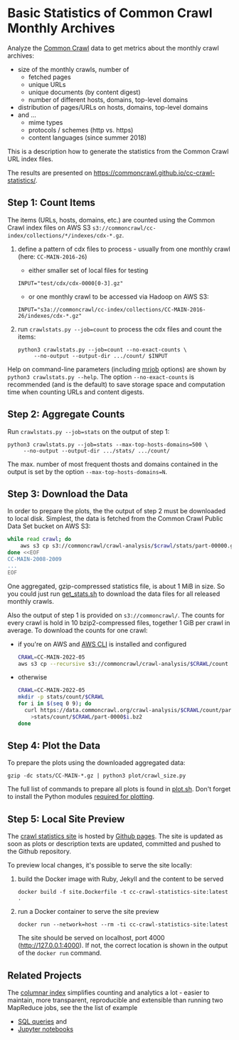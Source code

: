 Basic Statistics of Common Crawl Monthly Archives
=================================================

Analyze the [Common Crawl](https://commoncrawl.org/) data to get metrics about the monthly crawl archives:
* size of the monthly crawls, number of
  * fetched pages
  * unique URLs
  * unique documents (by content digest)
  * number of different hosts, domains, top-level domains
* distribution of pages/URLs on hosts, domains, top-level domains
* and ...
  * mime types
  * protocols / schemes (http vs. https)
  * content languages (since summer 2018)

This is a description how to generate the statistics from the Common Crawl URL index files.

The results are presented on https://commoncrawl.github.io/cc-crawl-statistics/.


Step 1: Count Items
-------------------

The items (URLs, hosts, domains, etc.) are counted using the Common Crawl index files
on AWS S3 `s3://commoncrawl/cc-index/collections/*/indexes/cdx-*.gz`.

1. define a pattern of cdx files to process - usually from one monthly crawl (here: `CC-MAIN-2016-26`)
   - either smaller set of local files for testing
   ```
   INPUT="test/cdx/cdx-0000[0-3].gz"
   ```
   - or one monthly crawl to be accessed via Hadoop on AWS S3:
   ```
   INPUT="s3a://commoncrawl/cc-index/collections/CC-MAIN-2016-26/indexes/cdx-*.gz"
   ```

2. run `crawlstats.py --job=count` to process the cdx files and count the items:
   ```
   python3 crawlstats.py --job=count --no-exact-counts \
        --no-output --output-dir .../count/ $INPUT
   ```

Help on command-line parameters (including [mrjob](https://pypi.org/project/mrjob/) options) are shown by
`python3 crawlstats.py --help`.
The option `--no-exact-counts` is recommended (and is the default) to save storage space and computation time
when counting URLs and content digests.


Step 2: Aggregate Counts
------------------------

Run `crawlstats.py --job=stats` on the output of step 1:
```
python3 crawlstats.py --job=stats --max-top-hosts-domains=500 \
     --no-output --output-dir .../stats/ .../count/
```
The max. number of most frequent thosts and domains contained in the output is set by the option
`--max-top-hosts-domains=N`.


Step 3: Download the Data
-------------------------

In order to prepare the plots, the the output of step 2 must be downloaded to local disk.
Simplest, the data is fetched from the Common Crawl Public Data Set bucket on AWS S3:
```sh
while read crawl; do
    aws s3 cp s3://commoncrawl/crawl-analysis/$crawl/stats/part-00000.gz ./stats/$crawl.gz
done <<EOF
CC-MAIN-2008-2009
...
EOF
```

One aggregated, gzip-compressed statistics file, is about 1 MiB in size. So you could just run
[get_stats.sh](get_stats.sh) to download the data files for all released monthly crawls.

Also the output of step 1 is provided on `s3://commoncrawl/`. The counts for every crawl is hold
in 10 bzip2-compressed files, together 1 GiB per crawl in average. To download the counts for one crawl:
- if you're on AWS and [AWS CLI]() is installed and configured
  ```sh
  CRAWL=CC-MAIN-2022-05
  aws s3 cp --recursive s3://commoncrawl/crawl-analysis/$CRAWL/count stats/count/$CRAWL
  ```
- otherwise
  ```sh
  CRAWL=CC-MAIN-2022-05
  mkdir -p stats/count/$CRAWL
  for i in $(seq 0 9); do
    curl https://data.commoncrawl.org/crawl-analysis/$CRAWL/count/part-0000$i.bz2 \
      >stats/count/$CRAWL/part-0000$i.bz2
  done
  ```


Step 4: Plot the Data
---------------------

To prepare the plots using the downloaded aggregated data:
```
gzip -dc stats/CC-MAIN-*.gz | python3 plot/crawl_size.py
```
The full list of commands to prepare all plots is found in [plot.sh](plot.sh). Don't forget to install the Python
modules [required for plotting](requirements_plot.txt).


Step 5: Local Site Preview
--------------------------

The [crawl statistics site](https://commoncrawl.github.io/cc-crawl-statistics/) is hosted by [Github pages](https://pages.github.com/). The site is updated as soon as plots or description texts are updated, committed and pushed to the Github repository.

To preview local changes, it's possible to serve the site locally:
1. build the Docker image with Ruby, Jekyll and the content to be served
   ```
   docker build -f site.Dockerfile -t cc-crawl-statistics-site:latest .
   ```
2. run a Docker container to serve the site preview
   ```
   docker run --network=host --rm -ti cc-crawl-statistics-site:latest
   ```
   The site should be served on localhost, port 4000 (http://127.0.0.1:4000).
   If not, the correct location is shown in the output of the `docker run` command.


Related Projects
----------------

The [columnar index](https://commoncrawl.org/2018/03/index-to-warc-files-and-urls-in-columnar-format/)
simplifies counting and analytics a lot - easier to maintain, more transparent, reproducible and
extensible than running two MapReduce jobs, see the the list of example
- [SQL queries](https://github.com/commoncrawl/cc-index-table#query-the-table-in-amazon-athena) and
- [Jupyter notebooks](https://github.com/commoncrawl/cc-notebooks)

